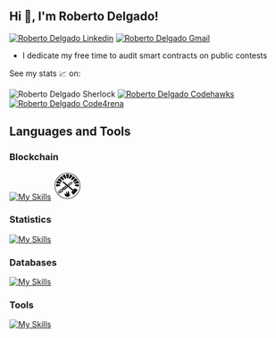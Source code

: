 ## Hi 👋, I'm Roberto Delgado! 

[![Roberto Delgado Linkedin](https://img.shields.io/badge/LinkedIn-0077B5?style=for-the-badge&logo=linkedin&logoColor=white)](https://www.linkedin.com/in/roberto-delgado-ferrezuelo-89b543215/)
[![Roberto Delgado Gmail](https://img.shields.io/badge/Gmail-D14836?style=for-the-badge&logo=gmail&logoColor=white)](mailto:robertodf99@gmail.com)

- I dedicate my free time to audit smart contracts on public contests

See my stats 📈 on:

<a href="https://audits.sherlock.xyz/watson/robertodf" style="text-decoration: none;">
    <img src="https://avatars.githubusercontent.com/u/83594978?s=200&v=4" alt="Roberto Delgado Sherlock" width="50" height="50">
</a>

<a href="https://www.codehawks.com/profile/clscdki8s0001sbgc9ukl8ewc">
    <img src="https://pbs.twimg.com/profile_images/1700276087320657920/TCQQve6f_400x400.jpg" alt="Roberto Delgado Codehawks" width="50" height="50">
</a>

<a href="https://code4rena.com/@robertodf99">
    <img src="https://cryptocurrencyjobs.co/startups/assets/logos/code4rena.png" alt="Roberto Delgado Code4rena" width="50" height="50">
</a>

## Languages and Tools 

### Blockchain  
[![My Skills](https://skillicons.dev/icons?i=solidity)](https://skillicons.dev)
<img width=50px src='https://raw.githubusercontent.com/foundry-rs/foundry/master/.github/logo.png'>&nbsp;

### Statistics
[![My Skills](https://skillicons.dev/icons?i=python,r,matlab)](https://skillicons.dev)


### Databases
[![My Skills](https://skillicons.dev/icons?i=mysql)](https://skillicons.dev)

### Tools
[![My Skills](https://skillicons.dev/icons?i=vscode)](https://skillicons.dev)
